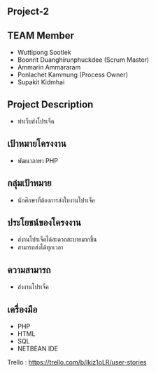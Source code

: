 ## Project-2 ##

## TEAM Member ##
- Wuttipong Sootlek
- Boonrit Duanghirunphuckdee (Scrum Master)
- Ammarin Ammararam
- Ponlachet Kammung (Process Owner)
- Supakit Kidmhai

## Project Description
- ทำเว็บส่งโปรเจ็ค

## เป้าหมายโครงงาน ##
- พัฒนาภาษา PHP

## กลุ่มเป้าหมาย ##
- นักศึกษาที่ต้องการส่งใบงานโปรเจ็ค

## ประโยชน์ของโครงงาน ##
- ส่งานโปรเจ็คได้สะดวกสะบายมากขึ้น
- สามารถส่งได้ทุกเวลา

## ความสามารถ ##
- ส่งงานโปรเจ็ค

## เครื่องมือ ##
- PHP
- HTML
- SQL
- NETBEAN IDE

Trello : https://trello.com/b/lkiz1oLR/user-stories
